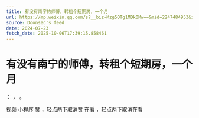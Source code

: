 ```yaml
---
title: 有没有南宁的师傅，转租个短期房，一个月
url: https://mp.weixin.qq.com/s?__biz=Mzg5OTg1MDk0Mw==&mid=2247484953&idx=1&sn=b317d917697c38229aa98ed528462a09
source: Doonsec's feed
date: 2024-07-23
fetch_date: 2025-10-06T17:39:15.858461
---
```


# 有没有南宁的师傅，转租个短期房，一个月

：
，
。

视频
小程序
赞
，轻点两下取消赞
在看
，轻点两下取消在看